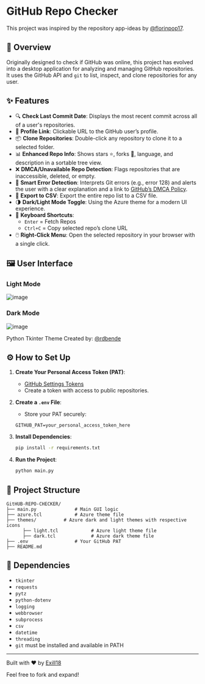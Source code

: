 # GitHub Repo Checker

This project was inspired by the repository app-ideas by [@florinpop17](https://github.com/florinpop17/app-ideas).

## 🧠 Overview
Originally designed to check if GitHub was online, this project has evolved into a desktop application for analyzing and managing GitHub repositories. It uses the GitHub API and `git` to list, inspect, and clone repositories for any user.

## ✨ Features

- 🔍 **Check Last Commit Date**: Displays the most recent commit across all of a user's repositories.
- 🔗 **Profile Link**: Clickable URL to the GitHub user’s profile.
- 📦 **Clone Repositories**: Double-click any repository to clone it to a selected folder.
- 📊 **Enhanced Repo Info**: Shows stars ⭐, forks 🍴, language, and description in a sortable tree view.
- ❌ **DMCA/Unavailable Repo Detection**: Flags repositories that are inaccessible, deleted, or empty.
- 🧠 **Smart Error Detection**: Interprets Git errors (e.g., error 128) and alerts the user with a clear explanation and a link to [GitHub’s DMCA Policy](https://docs.github.com/en/github/site-policy/dmca-takedown-policy).
- 💾 **Export to CSV**: Export the entire repo list to a CSV file.
- 🌗 **Dark/Light Mode Toggle**: Using the Azure theme for a modern UI experience.
- 🔁 **Keyboard Shortcuts**:
  - `Enter` = Fetch Repos
  - `Ctrl+C` = Copy selected repo’s clone URL
- 🖱️ **Right-Click Menu**: Open the selected repository in your browser with a single click.

## 🖼️ User Interface

### Light Mode
![image](https://github.com/user-attachments/assets/bc8e4657-6457-43b5-ba45-327e1ac7d951)

### Dark Mode
![image](https://github.com/user-attachments/assets/1340160a-c919-4b9a-b9d7-d3b8d16fe8f7)

Python Tkinter Theme Created by: [@rdbende](https://github.com/rdbende/Azure-ttk-theme/tree/main)


## ⚙️ How to Set Up

1. **Create Your Personal Access Token (PAT)**:
   - [GitHub Settings Tokens](https://github.com/settings/tokens?type=beta)
   - Create a token with access to public repositories.

2. **Create a `.env` File**:
   - Store your PAT securely:
   ```env
   GITHUB_PAT=your_personal_access_token_here
   ```

3. **Install Dependencies**:
   ```bash
   pip install -r requirements.txt
   ```

4. **Run the Project**:
   ```bash
   python main.py
   ```

## 📁 Project Structure 
```
GitHUB-REPO-CHECKER/
├── main.py              # Main GUI logic
├── azure.tcl            # Azure theme file
├── themes/          # Azure dark and light themes with respective icons
      ├── light.tcl            # Azure light theme file
      ├── dark.tcl             # Azure dark theme file
├── .env                 # Your GitHub PAT
├── README.md
```

## 🧩 Dependencies
- `tkinter`
- `requests`
- `pytz`
- `python-dotenv`
- `logging`
- `webbrowser`
- `subprocess`
- `csv`
- `datetime`
- `threading`
- `git` must be installed and available in PATH

---

Built with ❤️ by [Exill18](https://github.com/Exill18)

Feel free to fork and expand!
